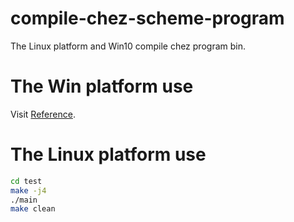 # compile-chez-scheme-program
The Linux platform and Win10 compile chez program bin.

# The Win platform use
Visit [Reference](https://github.com/DeYangLiu/chez-exe/releases).

# The Linux platform use

```bash
cd test
make -j4
./main
make clean
```
